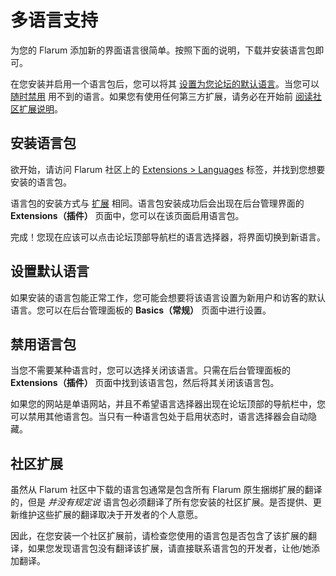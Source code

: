 <template>
  <outdated-zh class="blue"></outdated-zh>
</template>

# 多语言支持

为您的 Flarum 添加新的界面语言很简单。按照下面的说明，下载并安装语言包即可。

在您安装并启用一个语言包后，您可以将其 [设置为您论坛的默认语言](#设置默认语言)。当您可以 [随时禁用](#禁用语言包) 用不到的语言。如果您有使用任何第三方扩展，请务必在开始前 [阅读社区扩展说明](#社区扩展)。

## 安装语言包

欲开始，请访问 Flarum 社区上的 [Extensions > Languages](https://discuss.flarum.org/t/languages) 标签，并找到您想要安装的语言包。

语言包的安装方式与 [扩展](extensions.md) 相同。语言包安装成功后会出现在后台管理界面的 **Extensions（插件）** 页面中，您可以在该页面启用语言包。

完成！您现在应该可以点击论坛顶部导航栏的语言选择器，将界面切换到新语言。

## 设置默认语言

如果安装的语言包能正常工作，您可能会想要将该语言设置为新用户和访客的默认语言。您可以在后台管理面板的 **Basics（常规）** 页面中进行设置。

## 禁用语言包

当您不需要某种语言时，您可以选择关闭该语言。只需在后台管理面板的 **Extensions（插件）** 页面中找到该语言包，然后将其关闭该语言包。

如果您的网站是单语网站，并且不希望语言选择器出现在论坛顶部的导航栏中，您可以禁用其他语言包。当只有一种语言包处于启用状态时，语言选择器会自动隐藏。

## 社区扩展

虽然从 Flarum 社区中下载的语言包通常是包含所有 Flarum 原生捆绑扩展的翻译的，但是 _并没有规定说_ 语言包必须翻译了所有您安装的社区扩展。是否提供、更新维护这些扩展的翻译取决于开发者的个人意愿。

因此，在您安装一个社区扩展前，请检查您使用的语言包是否包含了该扩展的翻译，如果您发现语言包没有翻译该扩展，请直接联系语言包的开发者，让他/她添加翻译。
